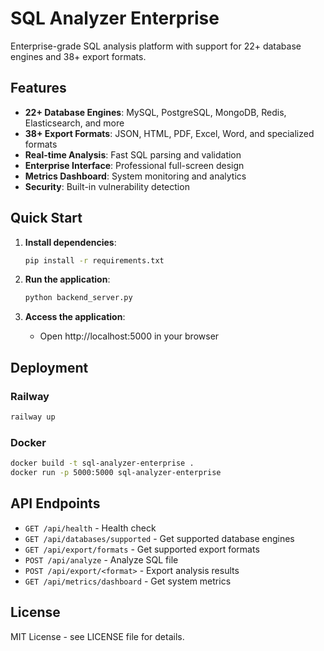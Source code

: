 # SQL Analyzer Enterprise

Enterprise-grade SQL analysis platform with support for 22+ database engines and 38+ export formats.

## Features

- **22+ Database Engines**: MySQL, PostgreSQL, MongoDB, Redis, Elasticsearch, and more
- **38+ Export Formats**: JSON, HTML, PDF, Excel, Word, and specialized formats
- **Real-time Analysis**: Fast SQL parsing and validation
- **Enterprise Interface**: Professional full-screen design
- **Metrics Dashboard**: System monitoring and analytics
- **Security**: Built-in vulnerability detection

## Quick Start

1. **Install dependencies**:
   ```bash
   pip install -r requirements.txt
   ```

2. **Run the application**:
   ```bash
   python backend_server.py
   ```

3. **Access the application**:
   - Open http://localhost:5000 in your browser

## Deployment

### Railway
```bash
railway up
```

### Docker
```bash
docker build -t sql-analyzer-enterprise .
docker run -p 5000:5000 sql-analyzer-enterprise
```

## API Endpoints

- `GET /api/health` - Health check
- `GET /api/databases/supported` - Get supported database engines
- `GET /api/export/formats` - Get supported export formats
- `POST /api/analyze` - Analyze SQL file
- `POST /api/export/<format>` - Export analysis results
- `GET /api/metrics/dashboard` - Get system metrics

## License

MIT License - see LICENSE file for details.
